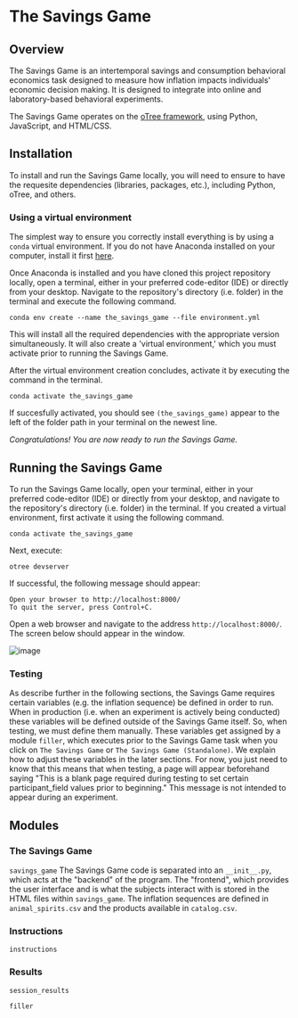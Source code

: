 # The Savings Game

## Overview
The Savings Game is an intertemporal savings and consumption behavioral economics task designed to measure how inflation impacts individuals' economic decision making. It is designed to integrate into online and laboratory-based behavioral experiments.

The Savings Game operates on the [oTree framework](https://www.otree.org/), using Python, JavaScript, and HTML/CSS.

## Installation
To install and run the Savings Game locally, you will need to ensure to have the requesite dependencies (libraries, packages, etc.), including Python, oTree, and others.
### Using a virtual environment
The simplest way to ensure you correctly install everything is by using a `conda` virtual environment. If you do not have Anaconda installed on your computer, install it first [here](https://www.anaconda.com/download).

Once Anaconda is installed and you have cloned this project repository locally, open a terminal, either in your preferred code-editor (IDE) or directly from your desktop. Navigate to the repository's directory (i.e. folder) in the terminal and execute the following command.
```
conda env create --name the_savings_game --file environment.yml
```
This will install all the required dependencies with the appropriate version simultaneously. It will also create a 'virtual environment,' which you must activate prior to running the Savings Game.

After the virtual environment creation concludes, activate it by executing the command in the terminal.
```
conda activate the_savings_game
```
If succesfully activated, you should see `(the_savings_game)` appear to the left of the folder path in your terminal on the newest line. 

*Congratulations! You are now ready to run the Savings Game.*

## Running the Savings Game
To run the Savings Game locally, open your terminal, either in your preferred code-editor (IDE) or directly from your desktop, and navigate to the repository's directory (i.e. folder) in the terminal. If you created a virtual environment, first activate it using the following command.
```
conda activate the_savings_game
```

Next, execute:
```
otree devserver
```
If successful, the following message should appear:
```
Open your browser to http://localhost:8000/
To quit the server, press Control+C.
```

Open a web browser and navigate to the address `http://localhost:8000/`. The screen below should appear in the window.

![image](https://github.com/le-nate/the_savings_game/assets/99023298/e927dcb3-d6be-4091-bd96-fe6dd7213cb2)

### Testing
As describe further in the following sections, the Savings Game requires certain variables (e.g. the inflation sequence) be defined in order to run. When in production (i.e. when an experiment is actively being conducted) these variables will be defined outside of the Savings Game itself. So, when testing, we must define them manually. These variables get assigned by a module `filler`, which executes prior to the Savings Game task when you click on `The Savings Game` or `The Savings Game (Standalone)`. We explain how to adjust these variables in the later sections. For now, you just need to know that this means that when testing, a page will appear beforehand saying "This is a blank page required during testing to set certain participant_field values prior to beginning." This message is not intended to appear during an experiment.

## Modules
### The Savings Game
`savings_game`
The Savings Game code is separated into an `__init__.py`, which acts at the "backend" of the program. The "frontend", which provides the user interface and is what the subjects interact with is stored in the HTML files within `savings_game`. The inflation sequences are defined in `animal_spirits.csv` and the products available in `catalog.csv`. 

### Instructions
`instructions`

### Results
`session_results`

`filler`



